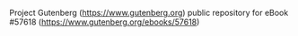 Project Gutenberg (https://www.gutenberg.org) public repository for
eBook #57618 (https://www.gutenberg.org/ebooks/57618)
